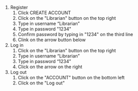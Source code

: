 1. Register
    1. Click CREATE ACCOUNT
    2. Click on the "Librarian" button on the top right
    3. Type in username “Librarian”
    4. Type in password "1234"
    5. Confirm password by typing in "1234" on the third line
    6. Clink on the arrow button below
2. Log in
    1. Click on the "Librarian" button on the top right
    2. Type in username “Librarian”
    3. Type in password “1234”
    4. Click on the arrow on the right
3. Log out
    1. Click on the "ACCOUNT" button on the bottom left
    2. Click on the "Log out"

